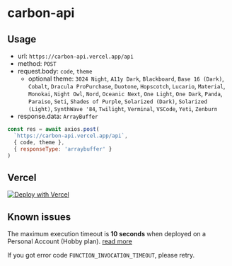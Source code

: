 # carbon-api

## Usage

- url: `https://carbon-api.vercel.app/api`
- method: `POST`
- request.body: `code`, `theme`
  - optional theme: `3024 Night`, `A11y Dark`, `Blackboard`, `Base 16 (Dark)`, `Cobalt`, `Dracula ProPurchase`, `Duotone`, `Hopscotch`, `Lucario`, `Material`, `Monokai`, `Night Owl`, `Nord`, `Oceanic Next`, `One Light`, `One Dark`, `Panda`, `Paraiso`, `Seti`, `Shades of Purple`, `Solarized (Dark)`, `Solarized (Light)`, `SynthWave '84`, `Twilight`, `Verminal`, `VSCode`, `Yeti`, `Zenburn`
- response.data: `ArrayBuffer`

```js
const res = await axios.post(
  `https://carbon-api.vercel.app/api`,
  { code, theme },
  { responseType: 'arraybuffer' }
)
```

## Vercel

[![Deploy with Vercel](https://vercel.com/button)](https://vercel.com/new/clone?repository-url=https://github.com/whosydd/carbon-api.git)

## Known issues

The maximum execution timeout is **10 seconds** when deployed on a Personal Account (Hobby plan). [read more](https://vercel.com/docs/concepts/limits/overview#serverless-function-execution-timeout)

If you got error code `FUNCTION_INVOCATION_TIMEOUT`, please retry.
